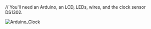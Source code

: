 // You'll need an Arduino, an LCD, LEDs, wires, and the clock sensor DS1302.

![Arduino_Clock](https://github.com/user-attachments/assets/9d54221b-5c31-46b6-a852-54fd269a833b)
